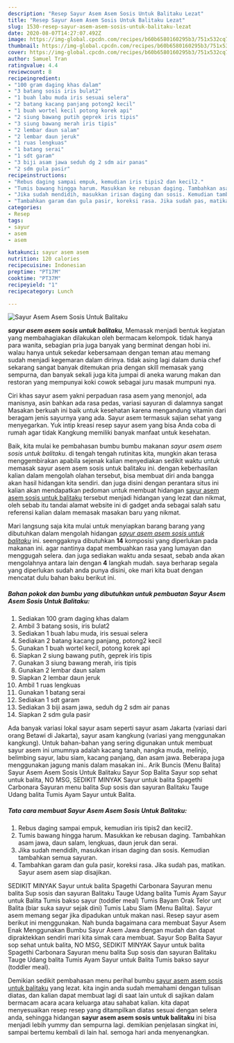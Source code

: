 ```yaml
---
description: "Resep Sayur Asem Asem Sosis Untuk Balitaku Lezat"
title: "Resep Sayur Asem Asem Sosis Untuk Balitaku Lezat"
slug: 1530-resep-sayur-asem-asem-sosis-untuk-balitaku-lezat
date: 2020-08-07T14:27:07.492Z
image: https://img-global.cpcdn.com/recipes/b60b6580160295b3/751x532cq70/sayur-asem-asem-sosis-untuk-balitaku-foto-resep-utama.jpg
thumbnail: https://img-global.cpcdn.com/recipes/b60b6580160295b3/751x532cq70/sayur-asem-asem-sosis-untuk-balitaku-foto-resep-utama.jpg
cover: https://img-global.cpcdn.com/recipes/b60b6580160295b3/751x532cq70/sayur-asem-asem-sosis-untuk-balitaku-foto-resep-utama.jpg
author: Samuel Tran
ratingvalue: 4.4
reviewcount: 8
recipeingredient:
- "100 gram daging khas dalam"
- "3 batang sosis iris bulat2"
- "1 buah labu muda iris sesuai selera"
- "2 batang kacang panjang potong2 kecil"
- "1 buah wortel kecil potong korek api"
- "2 siung bawang putih geprek iris tipis"
- "3 siung bawang merah iris tipis"
- "2 lembar daun salam"
- "2 lembar daun jeruk"
- "1 ruas lengkuas"
- "1 batang serai"
- "1 sdt garam"
- "3 biji asam jawa seduh dg 2 sdm air panas"
- "2 sdm gula pasir"
recipeinstructions:
- "Rebus daging sampai empuk, kemudian iris tipis2 dan kecil2."
- "Tumis bawang hingga harum. Masukkan ke rebusan daging. Tambahkan asam jawa, daun salam, lengkuas, daun jeruk dan serai."
- "Jika sudah mendidih, masukkan irisan daging dan sosis. Kemudian tambahkan semua sayuran."
- "Tambahkan garam dan gula pasir, koreksi rasa. Jika sudah pas, matikan. Sayur asem asem siap disajikan."
categories:
- Resep
tags:
- sayur
- asem
- asem

katakunci: sayur asem asem 
nutrition: 120 calories
recipecuisine: Indonesian
preptime: "PT17M"
cooktime: "PT37M"
recipeyield: "1"
recipecategory: Lunch

---
```



![Sayur Asem Asem Sosis Untuk Balitaku](https://img-global.cpcdn.com/recipes/b60b6580160295b3/751x532cq70/sayur-asem-asem-sosis-untuk-balitaku-foto-resep-utama.jpg)

<b><i>sayur asem asem sosis untuk balitaku</i></b>, Memasak menjadi bentuk kegiatan yang membahagiakan dilakukan oleh bermacam kelompok. tidak hanya para wanita, sebagian pria juga banyak yang berminat dengan hobi ini. walau hanya untuk sekedar kebersamaan dengan teman atau memang sudah menjadi kegemaran dalam dirinya. tidak asing lagi dalam dunia chef sekarang sangat banyak ditemukan pria dengan skill memasak yang sempurna, dan banyak sekali juga kita jumpai di aneka warung makan dan restoran yang mempunyai koki cowok sebagai juru masak mumpuni nya.

Ciri khas sayur asem yakni perpaduan rasa asem yang menonjol, ada manisnya, asin bahkan ada rasa pedas, variasi sayuran di dalamnya sangat Masakan berkuah ini baik untuk kesehatan karena mengandung vitamin dari beragam jenis sayurnya yang ada. Sayur asem termasuk sajian sehat yang menyegarkan. Yuk intip kreasi resep sayur asem yang bisa Anda coba di rumah agar tidak Kangkung memiliki banyak manfaat untuk kesehatan.

Baik, kita mulai ke pembahasan bumbu bumbu makanan <i>sayur asem asem sosis untuk balitaku</i>. di tengah tengah rutinitas kita, mungkin akan terasa menggembirakan apabila sejenak kalian menyediakan sedikit waktu untuk memasak sayur asem asem sosis untuk balitaku ini. dengan keberhasilan kalian dalam mengolah olahan tersebut, bisa membuat diri anda bangga akan hasil hidangan kita sendiri. dan juga disini dengan perantara situs ini kalian akan mendapatkan pedoman untuk membuat hidangan <u>sayur asem asem sosis untuk balitaku</u> tersebut menjadi hidangan yang lezat dan nikmat, oleh sebab itu tandai alamat website ini di gadget anda sebagai salah satu referensi kalian dalam memasak masakan baru yang nikmat.


Mari langsung saja kita mulai untuk menyiapkan barang barang yang dibutuhkan dalam mengolah hidangan <u><i>sayur asem asem sosis untuk balitaku</i></u> ini. seenggaknya dibutuhkan <b>14</b> komposisi yang diperlukan pada makanan ini. agar nantinya dapat membuahkan rasa yang lumayan dan menggugah selera. dan juga sediakan waktu anda sesaat, sebab anda akan mengolahnya antara lain dengan <b>4</b> langkah mudah. saya berharap segala yang diperlukan sudah anda punya disini, oke mari kita buat dengan mencatat dulu bahan baku berikut ini.

<!--inarticleads1-->

##### Bahan pokok dan bumbu yang dibutuhkan untuk pembuatan Sayur Asem Asem Sosis Untuk Balitaku:

1. Sediakan 100 gram daging khas dalam
1. Ambil 3 batang sosis, iris bulat2
1. Sediakan 1 buah labu muda, iris sesuai selera
1. Sediakan 2 batang kacang panjang, potong2 kecil
1. Gunakan 1 buah wortel kecil, potong korek api
1. Siapkan 2 siung bawang putih, geprek iris tipis
1. Gunakan 3 siung bawang merah, iris tipis
1. Gunakan 2 lembar daun salam
1. Siapkan 2 lembar daun jeruk
1. Ambil 1 ruas lengkuas
1. Gunakan 1 batang serai
1. Sediakan 1 sdt garam
1. Sediakan 3 biji asam jawa, seduh dg 2 sdm air panas
1. Siapkan 2 sdm gula pasir


Ada banyak variasi lokal sayur asam seperti sayur asam Jakarta (variasi dari orang Betawi di Jakarta), sayur asam kangkung (variasi yang menggunakan kangkung). Untuk bahan-bahan yang sering digunakan untuk membuat sayur asem ini umumnya adalah kacang tanah, nangka muda, melinjo, belimbing sayur, labu siam, kacang panjang, dan asam jawa. Beberapa juga menggunakan jagung manis dalam masakan ini.. Arik Buncis (Menu Balita) Sayur Asem Asem Sosis Untuk Balitaku Sayur Sop Balita Sayur sop sehat untuk balita, NO MSG, SEDIKIT MINYAK Sayur untuk balita Spagethi Carbonara Sayuran menu balita Sup sosis dan sayuran Balitaku Tauge Udang balita Tumis Ayam Sayur untuk Balita. 

<!--inarticleads2-->

##### Tata cara membuat Sayur Asem Asem Sosis Untuk Balitaku:

1. Rebus daging sampai empuk, kemudian iris tipis2 dan kecil2.
1. Tumis bawang hingga harum. Masukkan ke rebusan daging. Tambahkan asam jawa, daun salam, lengkuas, daun jeruk dan serai.
1. Jika sudah mendidih, masukkan irisan daging dan sosis. Kemudian tambahkan semua sayuran.
1. Tambahkan garam dan gula pasir, koreksi rasa. Jika sudah pas, matikan. Sayur asem asem siap disajikan.


SEDIKIT MINYAK Sayur untuk balita Spagethi Carbonara Sayuran menu balita Sup sosis dan sayuran Balitaku Tauge Udang balita Tumis Ayam Sayur untuk Balita Tumis bakso sayur (toddler meal) Tumis Bayam Orak Telor unt Balita (biar suka sayur sejak dini) Tumis Labu Siam (Menu Balita). Sayur asem memang segar jika dipadukan untuk makan nasi. Resep sayur asem berikut ini menggunakan. Nah bunda bagaimana cara membuat Sayur Asem Enak Menggunakan Bumbu Sayur Asem Jawa dengan mudah dan dapat dipraktekkan sendiri mari kita simak cara membuat. Sayur Sop Balita Sayur sop sehat untuk balita, NO MSG, SEDIKIT MINYAK Sayur untuk balita Spagethi Carbonara Sayuran menu balita Sup sosis dan sayuran Balitaku Tauge Udang balita Tumis Ayam Sayur untuk Balita Tumis bakso sayur (toddler meal). 

Demikian sedikit pembahasan menu perihal bumbu <u>sayur asem asem sosis untuk balitaku</u> yang lezat. kita ingin anda sudah memahami dengan tulisan diatas, dan kalian dapat membuat lagi di saat lain untuk di sajikan dalam bermacam acara acara keluarga atau sahabat kalian. kita dapat menyesuaikan resep resep yang ditampilkan diatas sesuai dengan selera anda, sehingga hidangan <b>sayur asem asem sosis untuk balitaku</b> ini bisa menjadi lebih yummy dan sempurna lagi. demikian penjelasan singkat ini, sampai bertemu kembali di lain hal. semoga hari anda menyenangkan.
